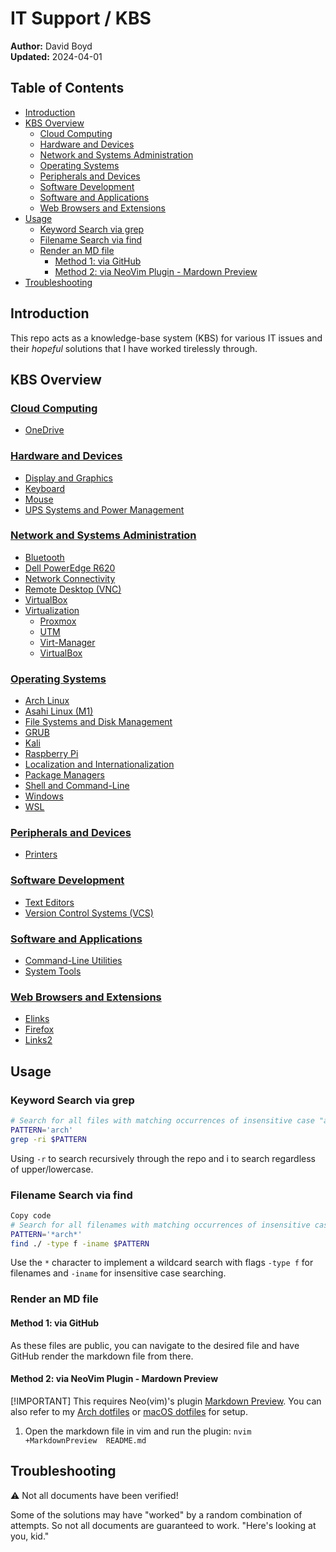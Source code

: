 # IT Support / KBS

**Author:** David Boyd<br>
**Updated:** 2024-04-01<br>

## Table of Contents

<!-- vim-markdown-toc GFM -->

* [Introduction](#introduction)
* [KBS Overview](#kbs-overview)
  * [Cloud Computing](#cloud-computing)
  * [Hardware and Devices](#hardware-and-devices)
  * [Network and Systems Administration](#network-and-systems-administration)
  * [Operating Systems](#operating-systems)
  * [Peripherals and Devices](#peripherals-and-devices)
  * [Software Development](#software-development)
  * [Software and Applications](#software-and-applications)
  * [Web Browsers and Extensions](#web-browsers-and-extensions)
* [Usage](#usage)
  * [Keyword Search via grep](#keyword-search-via-grep)
  * [Filename Search via find](#filename-search-via-find)
  * [Render an MD file](#render-an-md-file)
    * [Method 1: via GitHub](#method-1-via-github)
    * [Method 2: via NeoVim Plugin - Mardown Preview](#method-2-via-neovim-plugin---mardown-preview)
* [Troubleshooting](#troubleshooting)

<!-- vim-markdown-toc -->

## Introduction

This repo acts as a knowledge-base system (KBS) for various IT issues and their
*hopeful* solutions that I have worked tirelessly through.

## KBS Overview

### [Cloud Computing][c-cc]
  * [OneDrive][c-cc-onedrive]

### [Hardware and Devices][c-hw]
  * [Display and Graphics][c-hw-dng]
  * [Keyboard][c-hw-key]
  * [Mouse][c-hw-mouse]
  * [UPS Systems and Power Management][c-hw-ups]

### [Network and Systems Administration][c-nsa]
  * [Bluetooth][c-nsa-bt]
  * [Dell PowerEdge R620][c-nsa-dell]
  * [Network Connectivity][c-nsa-nc]
  * [Remote Desktop (VNC)][c-nsa-vnc]
  * [VirtualBox][c-nsa-v-vb]
  * [Virtualization][c-nsa-v]
    * [Proxmox][c-nsa-v-proxmox]
    * [UTM][c-nsa-v-utm]
    * [Virt-Manager][c-nsa-v-vm]
    * [VirtualBox][c-nsa-v-vb]

### [Operating Systems][c-os]
  * [Arch Linux][c-os-arch]
  * [Asahi Linux (M1)][c-os-asahi]
  * [File Systems and Disk Management][c-os-fs_dm]
  * [GRUB][c-os-grub]
  * [Kali][c-os-kali]
  * [Raspberry Pi][c-os-rpi]
  * [Localization and Internationalization][c-os-local]
  * [Package Managers][c-os-pkgmgr]
  * [Shell and Command-Line][c-os-cli]
  * [Windows][c-os-win]
  * [WSL][c-os-win-wsl]

### [Peripherals and Devices][c-pd]
  * [Printers][c-pd-printers]

### [Software Development][c-sd]
  * [Text Editors][c-sd-tedits]
  * [Version Control Systems (VCS)][c-sd-vcs]

### [Software and Applications][c-sa]
  * [Command-Line Utilities][c-sa-cli]
  * [System Tools][c-sa-st]

### [Web Browsers and Extensions][c-wbe]
  * [Elinks][c-wbe-elinks]
  * [Firefox][c-wbe-firefox]
  * [Links2][c-wbe-links2]

## Usage

### Keyword Search via grep

```bash
# Search for all files with matching occurrences of insensitive case "arch"
PATTERN='arch'
grep -ri $PATTERN
```
Using `-r` to search recursively through the repo and i to search regardless
of upper/lowercase.

### Filename Search via find

```bash
Copy code
# Search for all filenames with matching occurrences of insensitive case "arch"
PATTERN='*arch*'
find ./ -type f -iname $PATTERN
```

Use the `*` character to implement a wildcard search with flags `-type f` for 
filenames and `-iname` for insensitive case searching.

### Render an MD file

#### Method 1: via GitHub

As these files are public, you can navigate to the desired file and have GitHub
render the markdown file from there.

#### Method 2: via NeoVim Plugin - Mardown Preview

[!IMPORTANT] This requires Neo(vim)'s plugin [Markdown Preview][mdp]. You can also refer to
my [Arch dotfiles][dotties] or [macOS dotfiles][mac-nvim] for setup.

1. Open the markdown file in vim and run the plugin: `nvim +MarkdownPreview 
README.md`

## Troubleshooting

:warning: Not all documents have been verified! 

Some of the solutions may have "worked" by a random combination of attempts. 
So not all documents are guaranteed to work. "Here's looking at you, kid."

<!-- Reference Links -->

<!-- Reference Links -->

[c-cc]: ./tree/master/Cloud%20Computing
[c-cc-onedrive]: ./tree/master/Cloud%20Computing/OneDrive
[c-hw]: ./tree/master/Hardware%20and%20Devices
[c-hw-dng]: ./tree/master/Hardware%20and%20Devices/Display%20and%20Graphics/DisplayLink
[c-hw-key]: ./tree/master/Hardware%20and%20Devices/Keyboard
[c-hw-mouse]: ./tree/master/Hardware%20and%20Devices/Mouse/Remapping%20SW
[c-hw-ups]: ./tree/master/Hardware%20and%20Devices/UPS%20Systems%20and%20Power%20Management/CyberPower
[c-nsa]: ./tree/master/Network%20and%20Systems%20Administration
[c-nsa-bt]: ./tree/master/Network%20and%20Systems%20Administration/Bluetooth
[c-nsa-dell]: ./tree/master/Network%20and%20Systems%20Administration/Dell%20PowerEdge%20R620
[c-nsa-nc]: ./tree/master/Network%20and%20Systems%20Administration/Network%20Connectivity
[c-nsa-v]: ./tree/master/Network%20and%20Systems%20Administration/Virtualization
[c-nsa-v-proxmox]: ./tree/master/Network%20and%20Systems%20Administration/Virtualization/Proxmox
[c-nsa-v-utm]: ./tree/master/Network%20and%20Systems%20Administration/Virtualization/UTM
[c-nsa-v-vm]: ./tree/master/Network%20and%20Systems%20Administration/Virtualization/Virt-Manager
[c-nsa-v-vb]: ./tree/master/Network%20and%20Systems%20Administration/Virtualization/VirtualBox
[c-nsa-vnc]: ./tree/master/Network%20and%20Systems%20Administration/Remote%20Desktop%20(VNC)
[c-os]: ./tree/master/Operating%20Systems
[c-os-arch]: ./tree/master/Operating%20Systems/Arch%20Linux
[c-os-asahi]: ./tree/master/Operating%20Systems/Asahi%20Linux%20(M1)
[c-os-fs_dm]: ./tree/master/Operating%20Systems/File%20Systems%20and%20Disk%20Management
[c-os-grub]: ./tree/master/Operating%20Systems/GRUB%20(Grand%20Unified%20Bootloader)
[c-os-kali]: ./tree/master/Operating%20Systems/Kali
[c-os-local]: ./tree/master/Operating%20Systems/Localization%20and%20Internationalization
[c-os-pkgmgr]: ./tree/master/Operating%20Systems/Package%20Managers/Linux
[c-os-rpi]: ./tree/master/Operating%20Systems/Raspberry%20Pi
[c-os-cli]: ./tree/master/Operating%20Systems/Shell%20and%20Command-Line
[c-os-win]: ./tree/master/Operating%20Systems/Windows
[c-os-win-wsl]: ./tree/master/Operating%20Systems/Windows/WSL
[c-pd]: ./tree/master/Peripherals%20and%20Devices
[c-pd-printers]: ./tree/master/Peripherals%20and%20Devices/Printers
[c-sd]: ./tree/master/Software%20Development
[c-sd-tedits]: ./tree/master/Software%20Development/Text%20Editors/Vim
[c-sd-vcs]: ./tree/master/Software%20Development/VCS%20(Version%20Control%20Systems)/Git
[c-sa]: ./tree/master/Software%20and%20Applications
[c-sa-cli]: ./tree/master/Software%20and%20Applications/Command-Line%20Utilities
[c-sa-st]: ./tree/master/Software%20and%20Applications/System%20Tools
[c-ts]: ./tree/master/Troubleshooting
[c-wbe]: ./tree/master/Web%20Browsers%20and%20Extensions
[c-wbe-elinks]: ./tree/master/Web%20Browsers%20and%20Extensions/Elinks
[c-wbe-firefox]: ./tree/master/Web%20Browsers%20and%20Extensions/Firefox
[c-wbe-links2]: ./tree/master/Web%20Browsers%20and%20Extensions/Links2
[mdp]: https://github.com/iamcco/markdown-preview.nvim
[dotties]: https://github.com/dephraiim/dotfiles
[mac-nvim]: https://github.com/dephraiim/dotfiles/blob/main/nvim/vimrc

